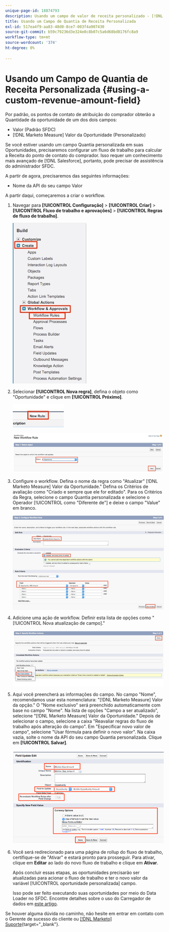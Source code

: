```yaml
---
unique-page-id: 18874793
description: Usando um campo de valor de receita personalizado - [!DNL Marketo Measure] - Documentação do produto
title: Usando um Campo de Quantia de Receita Personalizada
exl-id: 517ea4f9-aa83-48d0-8ce7-003f4a907430
source-git-commit: b59c79236d3e324e8c8b07c5a6d68bd8176fc8a9
workflow-type: tm+mt
source-wordcount: '374'
ht-degree: 0%

---
```


# Usando um Campo de Quantia de Receita Personalizada {#using-a-custom-revenue-amount-field}

Por padrão, os pontos de contato de atribuição do comprador obterão a Quantidade da oportunidade de um dos dois campos:

* Valor (Padrão SFDC)
* [!DNL Marketo Measure] Valor da Oportunidade (Personalizado)

Se você estiver usando um campo Quantia personalizada em suas Oportunidades, precisaremos configurar um fluxo de trabalho para calcular a Receita do ponto de contato do comprador. Isso requer um conhecimento mais avançado de [!DNL Salesforce], portanto, pode precisar de assistência do administrador SFDC.

A partir de agora, precisaremos das seguintes informações:

* Nome da API do seu campo Valor

A partir daqui, começaremos a criar o workflow.

1. Navegar para **[!UICONTROL Configuração]** > **[!UICONTROL Criar]** > **[!UICONTROL Fluxo de trabalho e aprovações]** > **[!UICONTROL Regras de fluxo de trabalho]**.

   ![](assets/1.jpg)

1. Selecionar **[!UICONTROL Nova regra]**, defina o objeto como &quot;Oportunidade&quot; e clique em **[!UICONTROL Próximo]**.

   ![](assets/2.jpg)

   ![](assets/3.jpg)

1. Configure o workflow. Defina o nome da regra como &quot;Atualizar&quot; [!DNL Marketo Measure] Valor da Oportunidade.&quot; Defina os Critérios de avaliação como &quot;Criado e sempre que ele for editado&quot;. Para os Critérios da Regra, selecione o campo Quantia personalizada e selecione o Operador [!UICONTROL como &quot;Diferente de&quot;] e deixe o campo &quot;Value&quot; em branco.

   ![](assets/4.jpg)

1. Adicione uma ação de workflow. Definir esta lista de opções como &quot;[!UICONTROL Nova atualização de campo].&quot;

   ![](assets/5.jpg)

1. Aqui você preencherá as informações do campo. No campo &quot;Nome&quot;, recomendamos usar esta nomenclatura: &quot;[!DNL Marketo Measure] Valor da opção.&quot; O &quot;Nome exclusivo&quot; será preenchido automaticamente com base no campo &quot;Nome&quot;. Na lista de opções &quot;Campo a ser atualizado&quot;, selecione &quot;[!DNL Marketo Measure] Valor da Oportunidade.&quot; Depois de selecionar o campo, selecione a caixa &quot;Reavaliar regras do fluxo de trabalho após alteração do campo&quot;. Em &quot;Especificar novo valor de campo&quot;, selecione &quot;Usar fórmula para definir o novo valor&quot;. Na caixa vazia, solte o nome da API do seu campo Quantia personalizada. Clique em **[!UICONTROL Salvar]**.

   ![](assets/6.png)

1. Você será redirecionado para uma página de rollup do fluxo de trabalho, certifique-se de &quot;Ativar&quot; e estará pronto para prosseguir. Para ativar, clique em **Editar** ao lado do novo fluxo de trabalho e clique em **Ativar**.

   Após concluir essas etapas, as oportunidades precisarão ser atualizadas para acionar o fluxo de trabalho e ter o novo valor da variável [!UICONTROL oportunidade personalizada] campo.

   Isso pode ser feito executando suas oportunidades por meio do Data Loader no SFDC. Encontre detalhes sobre o uso do Carregador de dados em [este artigo](/help/advanced-marketo-measure-features/custom-revenue-amount/using-data-loader-to-update-marketo-measure-custom-amount-field.md).

Se houver alguma dúvida no caminho, não hesite em entrar em contato com o Gerente de sucesso do cliente ou [[!DNL Marketo] Suporte](https://nation.marketo.com/t5/support/ct-p/Support){target=&quot;_blank&quot;}.
